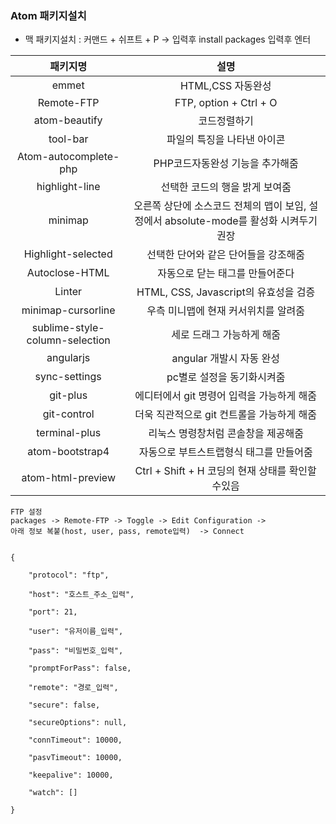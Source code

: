 
### Atom 패키지설치

- 맥 패키지설치 : 커맨드 + 쉬프트 + P -> 입력후 install packages 입력후 엔터


|패키지명|설명|
|:---:|:---:|
|emmet|HTML,CSS 자동완성|
|Remote-FTP|FTP, option + Ctrl + O|
|atom-beautify|코드정렬하기|
|tool-bar|파일의 특징을 나타낸 아이콘|
|Atom-autocomplete-php|PHP코드자동완성 기능을 추가해줌|
|highlight-line|선택한 코드의 행을 밝게 보여줌|
|minimap|오른쪽 상단에 소스코드 전체의 맵이 보임, 설정에서 absolute-mode를 활성화 시켜두기 권장|
|Highlight-selected|선택한 단어와 같은 단어들을 강조해줌|
|Autoclose-HTML|자동으로 닫는 태그를 만들어준다|
|Linter|HTML, CSS, Javascript의 유효성을 검증|
|minimap-cursorline|우측 미니맵에 현재 커서위치를 알려줌|
|sublime-style-column-selection|세로 드래그 가능하게 해줌|
|angularjs|angular 개발시 자동 완성|
|sync-settings|pc별로 설정을 동기화시켜줌|
|git-plus|에디터에서 git 명령어 입력을 가능하게 해줌|
|git-control|더욱 직관적으로 git 컨트롤을 가능하게 해줌|
|terminal-plus|리눅스 명령창처럼 콘솔창을 제공해줌|
|atom-bootstrap4|자동으로 부트스트랩형식 태그를 만들어줌|
|atom-html-preview| Ctrl + Shift + H 코딩의 현재 상태를 확인할수있음|


```
FTP 설정
packages -> Remote-FTP -> Toggle -> Edit Configuration ->
아래 정보 복붙(host, user, pass, remote입력)  -> Connect


{

    "protocol": "ftp",

    "host": "호스트_주소_입력",

    "port": 21,

    "user": "유저이름_입력",

    "pass": "비밀번호_입력",

    "promptForPass": false,

    "remote": "경로_입력",

    "secure": false,

    "secureOptions": null,

    "connTimeout": 10000,

    "pasvTimeout": 10000,

    "keepalive": 10000,

    "watch": []

}


```